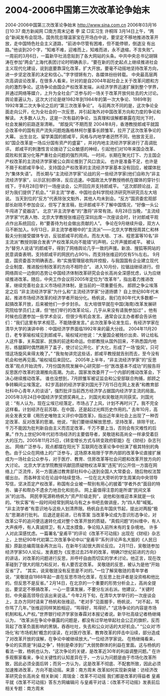# 2004-2006中国第三次改革论争始末

2004-2006中国第三次改革论争始末
http://www.sina.com.cn 2006年03月16日10:37 南方新闻网
□南方周末记者 李 梁
□实习生 许桐珲
3月14日上午，“两会”新闻发布会现场，国务院总理温家宝在开场白中说，要坚定不移地推进改革开放，走中国特色社会主义道路，“前进中尽管有困难，但不能停顿，倒退没
有出路。”他谈到20个字，“知难不难，迎难而上，知难而进，永不退缩，不言失败”。
一周前的3月6日，一篇新华社消息贴到了各大网站的头条。中共中央总书记胡锦涛在参加“两会”上海代表团讨论时明确表示，“要在新的历史起点上继续推进社会主义现代化建设，说到底要靠深化改革，扩大开放。要毫不动摇地坚持改革方向，进一步坚定改革的决定和信心。”字字铿锵有力，各媒体纷纷转载。
中央最高层两次高调谈论改革，在很多人看来，针对的是自2004年起社会上关于改革问题和方向的激烈争论。这场争论由国企产权改革发端，从经济学界迅速扩展到整个学界，并通过网络等媒介，上升为全社会广泛参与的一场关于改革开放何处去的大讨论。
舆论普遍认为，这次大讨论是继1982年到1984年的第一次大争论、1989年到1992年第二次大争论之后的“第三次改革争论”。
与前两次不同的是，这次争论全面走向公开，化为全社会的一次反思，并引起海外对中国改革方向和力度的争论和解读。
大多数人认为，这是一次有益的争论，当真理和误解都暴露在阳光下时，社会发展的前路逐渐清晰。
“郎旋风”不期而至
2004年8月，香港教授郎咸平就国企改革中的国有资产流失问题炮轰格林柯尔董事长顾雏军，拉开了这次改革争论的大幕。
出生台北、留学美国的郎咸平，风格与内地学者迥然不同，他放言无忌，如“国企改革是一场瓜分国有资产的盛宴” ，并对内地主流经济学家进行了高调批评。
郎咸平的刺激性言论拨动了公众敏感的神经，引起他们对10年来国企改革、腐败和贫富分化等严重社会问题的强烈共鸣。一时间，长期在聚光灯下、力主国企产权改革的主流经济学家被公众舆论推到了风口浪尖。
也许是准备不足，也许是不屑于和郎咸平争论，支持国企产权改革的主流经济学家基本没有回应，被媒体批为“集体失语”。
而长期与“主流经济学家”论战的另一些经济学家(他们自称为“非主流经济学家”，以示区别)群体，反应迅速。中国政法大学教授杨帆在媒体的穿针引线下，于8月28日举行一场座谈会，公开回应并支持郎咸平。
“这次郎顾论战，正好为我们提供了机会。” “非主流”学者、中国社会科学院经济研究所研究员左大培说。
当天到位的“反方”代表除张文魁外，其他人均未到会。“反方”国资委宏观部部长赵晓不参加会议，但写了发言稿，批评郎咸平不了解中国情况，“好像一头公牛闯进了瓷器店”。
北京“非主流学者”的“激将”非常有效。8月28日当晚，“主流经济学家”代表人物、北京大学教授张维迎在深圳出席一次座谈会时，针对郎咸平观点作出系统回应，称“要善待为社会做出贡献的人”。
争论在9月继续升级，双方人马不断加入。9月13日，非主流学者眼中的“主流派”——北京大学教授周其仁和林毅夫分别接受媒体专访，反驳郎咸平的观点。而左大培、丁冰、程恩富等10名“非主流派”教授则联合发表“产权改革风向不能错”的声明，公开声援郎咸平。
被认为“替穷人说话”的郎咸平，得到了网络舆论几乎一致的声援。新浪、搜狐等网站的民意调查表明，支持郎咸平的网民约占90％，而支持张维迎的仅有5％左右。
9月底，国资委首次明确表态，称“实施管理层收购并控股，与我国国有企业建立现代企业制度、推进股份制改革的方向不相符合”。
进入10月份，拉锯战继续进行。但网络舆论一边倒的态势让中国经济体制改革研究会会长高尚全深感忧虑，认为应继续推进改革。随后，中央工作会议将2005年定位为“改革年”，指出着力推进改革，继续完善社会主义市场经济体制，是当前的一项重要任务。
郎顾之争尘埃落定之后
“非主流经济学家”为什么和“主流经济学家”分道扬镳？
自上世纪80年代末起，推进市场经济改革的经济学者开始分化。杨帆说，我们在80年代大多数都一起搞改革开放，后来被他们一步步封杀。
左大培很早就在中国(海南)改革发展研究院给学员们上课，但“他们举行的改革论坛，几乎从来没有请我参加过” 。他有时候也应邀参加一些学术会议，但很少有机会发言。通常会议主办者都会告诉他们：“我们这里有学术规范，不能随便发言。”
此次改革争论发生后，有经济学家在清华大学的演讲中称：中国经济学界面临1992年来的最大分歧。
2004年11月20日，老专家喻权域见到郎咸平。喻权域对他说：“大量国企被贱价出卖、转让给私人这件事，关系国家、民族的前途和命运。你郎教授从国外回来，不熟悉国内地形，练腿脚时偶然踢开了盖子，使讨论公开化、扩大化，形成了一场‘旋风’。只可惜这场旋风来得太晚了。”
“我匆匆讲完这些话，郎咸平教授就告别而去，至今没有机会和他再见面。”喻权域后来回忆。
2005年上半年，“非主流经济学家”的“反思改革”观点开始流传，7月份国务院发展中心研究部一份“医改基本不成功”的报告将反思医疗改革的浪潮推向高潮。为此，国家发改委开了一个内部的推动改革会，下决心继续推动改革。
谁也没想到，7月顾雏军被证监会和公安部联合拘捕，郎顾之争转瞬间尘埃落定。
82岁高龄的经济学家刘国光于7月15日在网上发表“和教育部社科中心青年人的谈话”，强烈批评当前西方经济学占据国内经济学主流的局面。
2005年3月24日中国经济学奖颁奖典礼上，刘国光和吴敬琏共同获奖。刘国光说：“有人认为，现在尘埃已经落定，市场占了上风，计划不再时兴了。我不完全这样看。计划经济在前苏联、在中国，还是起过光辉历史作用的。”
去年10月，高尚全发表文章《用历史唯物主义评价中国改革》，指出近年来社会上出现了一种否定改革、反对改革的思潮。他说，“我们要继续解放思想，坚持改革，排除干扰，千万不能因为批判新自由主义而否定改革，千万不要上当，否则会有灾难性的后果。”
作为上世纪90年代初市场经济的主要倡导者，吴敬琏和高尚全一样承受着巨大的压力。2005年11月25日，《转变增长方式与转变政府职能》在《财经》杂志刊出。
网络广泛参与，观点都摆在阳光下
互联网在改革论争中扮演了极其特别的角色。由于公众在网络上的广泛参与，这场原本局限于学界内部的改革争论直接扩展成为一场社会公众参与，对于医疗、教育、住房改革等社会问题和改革开放方向的大讨论。
北京大学法学院教授巩献田质疑物权法草案“违宪”的公开信一方面在网络上广泛流传，另一方面通过教育部社科中心送到全国人大常委会，随后物权法暂缓出台。
而各种言论在论战中陆续登场，一位在北大旁听的学生周某向中央领导写信，坚决否定产权改革，称国有企业被一帮别有用心的披着“学者外衣”面目的特务、骗子和帮办不遗余力地丑化和扼杀。
网上最值得注意的是所谓“民间文革派”的出场。
网民李宪源称杨帆为“资产阶级走狗”，说他和张维迎本来就是一伙的。“秋实客”有一段时间经常到网站乌有之乡书吧去做讲座，为“四人帮”喊冤。
“非主流学者”有意识地与这些人划清界限。杨帆自去年国庆节起，提出对两股“极左”思潮进行批判。
后退还是前进，已有答案
当改革争论成为意识形态争论，对改革公平的追问便迅速转化成对整个改革开放的质疑。“真假问题”的纠缠中，有人大声疾呼，有人真诚捍卫，有人混水摸鱼，争论陷入前所未有的复杂境地。
许多人对此深感忧虑。一篇署名“皇甫平”的评论《改革不可动摇》出现在《财经》杂志上，上世纪90年代初第二次改革争论中以“皇甫平”系列评论声名大振的《人民日报》原副总编周瑞金再次出马，在新年引起很大舆论反应。
2月11日，吴敬琏参加经济学家50人论坛，发表题为《反思过去25年的改革，明确21世纪前进的方向》的讲话，对改革的问题进行反思，并呼吁自由而切实的学术讨论。他正言，现在改革碰到了很大的阻力和反对，有人要否定改革。
吴敬琏的反思，被认为是他“开始反省”了。
“其实，说吴敬琏没有反思是不对的。”一位了解吴敬琏的青年学者说，“吴敬琏自1988年起一直在反思市场化改革，在反思上批评者是没资格和他比的。但反思不是反省。”
2月14日，在北京的一个重要的形势分析会上，高尚全提出，要坚定不移搞改革，一心一意谋发展，不要分左派右派。他建议，“关键时刻，中央最高领导应该出来说话。”
今年2月下旬，在清华大学举行的一次座谈会上，主办方同时请来了杨帆和张维迎。“老对手”见面握手，杨帆说， “对不起，骂你骂了几年。”张维迎同样笑脸相迎，“骂得好，骂得好。”
“这场争论的内容是市场机制和私人产权。”世界银行经济学家张春霖对本报记者说。新华社高级记者杨继绳认为， “改革派在争论中暴露的问题是，都没有过早地举起社会公正的旗帜，反而背起了改革负面影响的黑锅，吞吞吐吐，失去和公众对话的大好机会。”
“公众对‘市场化’和‘市场机制’概念的误读，在对医疗改革、教育改革的抨击中沿续，部分造成了对改革开放的误解，在争论中被继续放大。”一位经济学家说。
在杨继绳看来，争论的实质是“利益之争”，特别是牵涉到广大弱势群体的利益在里面。这与杨帆的看法一致，杨帆也认为，“这次争论的关键，是改革近30年的利益调整问题。”
在许多观察家看来，争论关键性的认知差异在于，一方认为问题是由于市场化改革所致，因此必须全面后转；而另一方认为，这是改革不彻底、不配套所致，因此必须加速推进改革，方向不能动摇。来源：南方周末
改革如何实现新突破：访经济改革研究会长高尚全
相关新闻：周瑞金：改革不可动摇 我们都是改革的得益者
皇甫平就《改革不可动摇》答东方网编辑问
与皇甫平对话：《改革不可动摇》发表前后
相关专题：南方周末 

